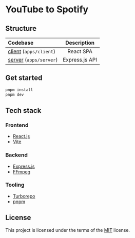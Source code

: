 # YouTube to Spotify

## Structure

| Codebase                                                                                             |  Description   |
| :--------------------------------------------------------------------------------------------------- | :------------: |
| [client](https://github.com/MaximilianHagelstam/yt-to-spotify/tree/main/apps/client) (`apps/client`) |   React SPA    |
| [server](https://github.com/MaximilianHagelstam/yt-to-spotify/tree/main/apps/server) (`apps/server`) | Express.js API |

## Get started

```bash
pnpm install
pnpm dev
```

## Tech stack

### Frontend

- [React.js](https://reactjs.org/)
- [Vite](https://vitejs.dev/)

### Backend

- [Express.js](https://expressjs.com/)
- [FFmpeg](https://ffmpeg.org/)

### Tooling

- [Turborepo](https://turbo.build/repo)
- [pnpm](https://pnpm.io/)

## License

This project is licensed under the terms of the [MIT](https://choosealicense.com/licenses/mit/) license.
